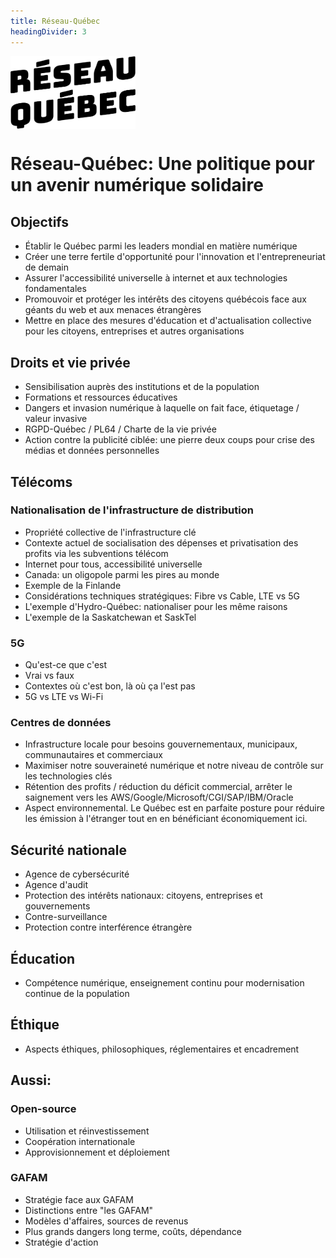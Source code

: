 ```yaml
---
title: Réseau-Québec
headingDivider: 3
---
```


<img src="logo.png" width="200px" align="center" />

# Réseau-Québec: Une politique pour un avenir numérique solidaire

## Objectifs
- Établir le Québec parmi les leaders mondial en matière numérique
- Créer une terre fertile d'opportunité pour l'innovation et l'entrepreneuriat de demain
- Assurer l'accessibilité universelle à internet et aux technologies fondamentales
- Promouvoir et protéger les intérêts des citoyens québécois face aux géants du web et aux menaces étrangères
- Mettre en place des mesures d'éducation et d'actualisation collective pour les citoyens, entreprises et autres organisations

## Droits et vie privée
- Sensibilisation auprès des institutions et de la population
- Formations et ressources éducatives
- Dangers et invasion numérique à laquelle on fait face, étiquetage / valeur invasive
- RGPD-Québec / PL64 / Charte de la vie privée
- Action contre la publicité ciblée: une pierre deux coups pour crise des médias et données personnelles

## Télécoms
### Nationalisation de l'infrastructure de distribution
- Propriété collective de l'infrastructure clé
- Contexte actuel de socialisation des dépenses et privatisation des profits via les subventions télécom
- Internet pour tous, accessibilité universelle
- Canada: un oligopole parmi les pires au monde
- Exemple de la Finlande
- Considérations techniques stratégiques: Fibre vs Cable, LTE vs 5G
- L'exemple d'Hydro-Québec: nationaliser pour les même raisons
- L'exemple de la Saskatchewan et SaskTel

### 5G
- Qu'est-ce que c'est
- Vrai vs faux
- Contextes où c'est bon, là où ça l'est pas
- 5G vs LTE vs Wi-Fi

### Centres de données
- Infrastructure locale pour besoins gouvernementaux, municipaux, communautaires et commerciaux
- Maximiser notre souveraineté numérique et notre niveau de contrôle sur les technologies clés
- Rétention des profits / réduction du déficit commercial, arrêter le saignement vers les AWS/Google/Microsoft/CGI/SAP/IBM/Oracle
- Aspect environnemental. Le Québec est en parfaite posture pour réduire les émission à l'étranger tout en en bénéficiant économiquement ici. 

## Sécurité nationale
- Agence de cybersécurité
- Agence d'audit
- Protection des intérêts nationaux: citoyens, entreprises et gouvernements
- Contre-surveillance
- Protection contre interférence étrangère

## Éducation
- Compétence numérique, enseignement continu pour modernisation continue de la population

## Éthique
- Aspects éthiques, philosophiques, réglementaires et encadrement

## Aussi:
### Open-source
- Utilisation et réinvestissement
- Coopération internationale
- Approvisionnement et déploiement

### GAFAM
- Stratégie face aux GAFAM
- Distinctions entre "les GAFAM"
- Modèles d'affaires, sources de revenus
- Plus grands dangers long terme, coûts, dépendance
- Stratégie d'action
